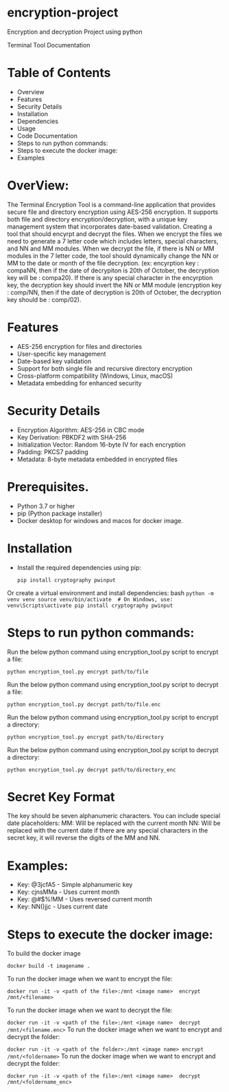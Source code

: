 # encryption-project
Encryption and decryption Project using python

Terminal Tool Documentation

# Table of Contents

- Overview
- Features
- Security Details
- Installation
- Dependencies
- Usage
- Code Documentation
- Steps to run python commands:
- Steps to execute the docker image:
- Examples

# OverView:
The Terminal Encryption Tool is a command-line application that provides secure file and directory encryption using AES-256 encryption. It supports both file and directory encryption/decryption, with a unique key management system that incorporates date-based validation. Creating a tool that should encyrpt and decrypt the files. When we encrypt the files we need to  generate a 7 letter code which includes letters, special characters, and NN and MM modules. When we decrypt the file, if there is NN or MM modules in the 7 letter code, the tool should dynamically change the NN or MM to the date or month of the file decryption. (ex: encyrption key : compaNN, then if the date of decrypiton is 20th of October, the decryption key will be : compa20). If there is any special character in the encyrption key, the decryption key should invert the NN or MM module (encryption key : comp/NN, then if the date of decryption is 20th of October, the decryption key should be : comp/02).


# Features

- AES-256 encryption for files and directories
- User-specific key management
- Date-based key validation
- Support for both single file and recursive directory encryption
- Cross-platform compatibility (Windows, Linux, macOS)
- Metadata embedding for enhanced security


# Security Details

- Encryption Algorithm: AES-256 in CBC mode
- Key Derivation: PBKDF2 with SHA-256
- Initialization Vector: Random 16-byte IV for each encryption
- Padding: PKCS7 padding
- Metadata: 8-byte metadata embedded in encrypted files


# Prerequisites.
- Python 3.7 or higher
- pip (Python package installer)
- Docker desktop for windows and macos for docker image.
# Installation
- Install the required dependencies using pip:

  `pip install cryptography pwinput`

Or create a virtual environment and install dependencies:
    bash
    ```python -m venv venv
    source venv/bin/activate  # On Windows, use: venv\Scripts\activate
    pip install cryptography pwinput```


# Steps to run python commands:

  Run the below python command using encryption_tool.py script to encrypt a file:

`python encryption_tool.py encrypt path/to/file`

Run the below python command using encryption_tool.py script to decrypt a file:

`python encryption_tool.py decrypt path/to/file.enc`

Run the below python command using encryption_tool.py script to encrypt a directory:

`python encryption_tool.py encrypt path/to/directory `

Run the below python command using encryption_tool.py script to decrypt a directory:

`python encryption_tool.py decrypt path/to/directory_enc`



# Secret Key Format

The key should be seven alphanumeric characters. You can include special date placeholders:
MM: Will be replaced with the current month
NN: Will be replaced with the current date
if there are any special characters in the secret key, it will reverse the digits of the MM and NN.

# Examples:

- Key: @3jcfA5 - Simple alphanumeric key
- Key: cjnsMMa - Uses current month
- Key: @#$%!MM - Uses reversed current month
- Key: NN()jjc - Uses current date

# Steps to execute the docker image:
To build the docker image

`docker build -t imagename . `

To run the docker image when we want to encrypt the file:

`docker run -it -v <path of the file>:/mnt <image name>  encrypt /mnt/<filename>`

To run the docker image when we want to decrypt the file: 

`docker run -it -v <path of the file>:/mnt <image name>  decrypt /mnt/<filename.enc>`
To run the docker image when we want to encrypt and decrypt the folder:

`docker run -it -v <path of the folder>:/mnt <image name> encrypt /mnt/<foldername>`
To run the docker image when we want to encrypt and decrypt the folder:

`docker run -it -v <path of the file>:/mnt <image name>  decrypt /mnt/<foldername_enc>`







